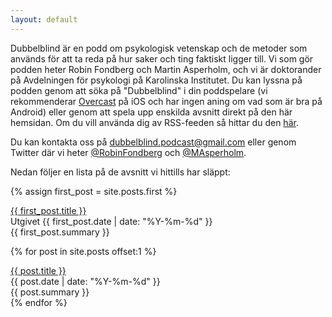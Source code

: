 ```yaml
---
layout: default
---
```


<!-- This can be used to redirect the index page to another page.
	<html>
		<head>
			<meta http-equiv="refresh" content="0; url=./avsnitt/" />
		</head>
	</html>
-->

Dubbelblind är en podd om psykologisk vetenskap och de metoder som används för att ta reda på hur saker och ting faktiskt ligger till. Vi som gör podden heter Robin Fondberg och Martin Asperholm, och vi är doktorander på Avdelningen för psykologi på Karolinska Institutet. Du kan lyssna på podden genom att söka på "Dubbelblind" i din poddspelare (vi rekommenderar [Overcast](https://overcast.fm) på iOS och har ingen aning om vad som är bra på Android) eller genom att spela upp enskilda avsnitt direkt på den här hemsidan. Om du vill använda dig av RSS-feeden så hittar du den [här](./podcast.xml).

Du kan kontakta oss på <a href="mailto:dubbelblind@gmail.com">dubbelblind.podcast@gmail.com</a> eller genom Twitter där vi heter [@RobinFondberg](https://twitter.com/RobinFondberg) och [@MAsperholm](https://twitter.com/MAsperholm).

Nedan följer en lista på de avsnitt vi hittills har släppt:

{% assign first_post = site.posts.first %}
<div class="avsnitt">
	<a class="avsnitt_titel" href="{{ first_post.url | prepend: site.baseurl }}">{{ first_post.title }}</a>
	<div class="avsnitt_datum">Utgivet {{ first_post.date | date: "%Y-%m-%d" }}</div>
	<div class="avsnitt_summering">{{ first_post.summary }} </div>
</div>

{% for post in site.posts offset:1 %}
<div class="avsnitt">
	<a class="avsnitt_titel" href="{{ post.url | prepend: site.baseurl }}">{{ post.title }}</a>
	<div class="avsnitt_datum">{{ post.date | date: "%Y-%m-%d" }}</div>
	<div class="avsnitt_summering">{{ post.summary }}</div>
</div>
{% endfor %}
